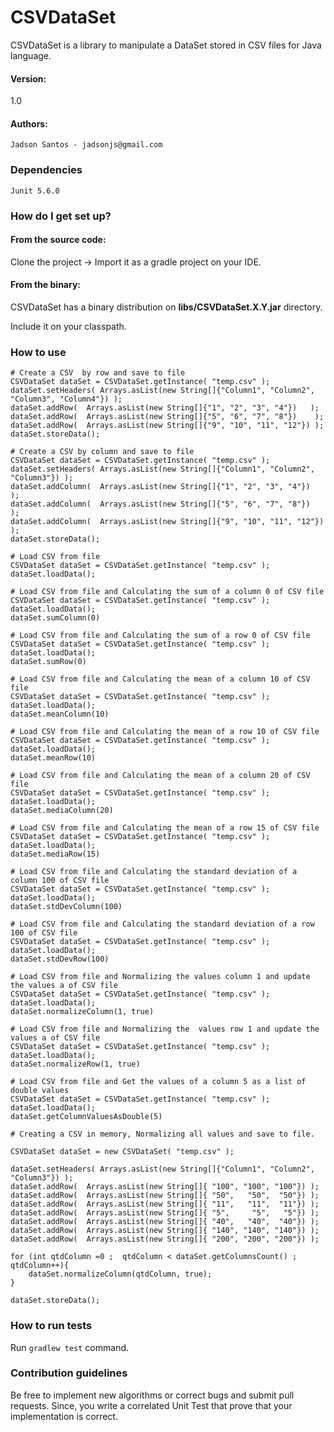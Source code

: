 # CSVDataSet
CSVDataSet is a library to manipulate a DataSet stored in CSV files for Java language. 

#### Version: 

1.0

#### Authors:

    Jadson Santos - jadsonjs@gmail.com
    
    
### Dependencies
    
    Junit 5.6.0
    
### How do I get set up?

#### From the source code:

   Clone the project -> Import it as a gradle project on your IDE.

#### From the binary:

   CSVDataSet has a binary distribution on **libs/CSVDataSet.X.Y.jar** directory.
   
   Include it on your classpath.    
    

### How to use

```
# Create a CSV  by row and save to file
CSVDataSet dataSet = CSVDataSet.getInstance( "temp.csv" );
dataSet.setHeaders( Arrays.asList(new String[]{"Column1", "Column2", "Column3", "Column4"}) );
dataSet.addRow(  Arrays.asList(new String[]{"1", "2", "3", "4"})   );
dataSet.addRow(  Arrays.asList(new String[]{"5", "6", "7", "8"})    );
dataSet.addRow(  Arrays.asList(new String[]{"9", "10", "11", "12"}) );
dataSet.storeData();
```

```
# Create a CSV by column and save to file
CSVDataSet dataSet = CSVDataSet.getInstance( "temp.csv" );
dataSet.setHeaders( Arrays.asList(new String[]{"Column1", "Column2", "Column3"}) );
dataSet.addColumn(  Arrays.asList(new String[]{"1", "2", "3", "4"})   );
dataSet.addColumn(  Arrays.asList(new String[]{"5", "6", "7", "8"})    );
dataSet.addColumn(  Arrays.asList(new String[]{"9", "10", "11", "12"}) );
dataSet.storeData();
```


```
# Load CSV from file
CSVDataSet dataSet = CSVDataSet.getInstance( "temp.csv" );
dataSet.loadData();
```

```
# Load CSV from file and Calculating the sum of a column 0 of CSV file
CSVDataSet dataSet = CSVDataSet.getInstance( "temp.csv" );
dataSet.loadData();
dataSet.sumColumn(0)
```

```
# Load CSV from file and Calculating the sum of a row 0 of CSV file
CSVDataSet dataSet = CSVDataSet.getInstance( "temp.csv" );
dataSet.loadData();
dataSet.sumRow(0)
```


```
# Load CSV from file and Calculating the mean of a column 10 of CSV file
CSVDataSet dataSet = CSVDataSet.getInstance( "temp.csv" );
dataSet.loadData();
dataSet.meanColumn(10)
```

```
# Load CSV from file and Calculating the mean of a row 10 of CSV file
CSVDataSet dataSet = CSVDataSet.getInstance( "temp.csv" );
dataSet.loadData();
dataSet.meanRow(10)
```



```
# Load CSV from file and Calculating the mean of a column 20 of CSV file
CSVDataSet dataSet = CSVDataSet.getInstance( "temp.csv" );
dataSet.loadData();
dataSet.mediaColumn(20)
```

```
# Load CSV from file and Calculating the mean of a row 15 of CSV file
CSVDataSet dataSet = CSVDataSet.getInstance( "temp.csv" );
dataSet.loadData();
dataSet.mediaRow(15)
```


```
# Load CSV from file and Calculating the standard deviation of a column 100 of CSV file
CSVDataSet dataSet = CSVDataSet.getInstance( "temp.csv" );
dataSet.loadData();
dataSet.stdDevColumn(100)
```

```
# Load CSV from file and Calculating the standard deviation of a row 100 of CSV file
CSVDataSet dataSet = CSVDataSet.getInstance( "temp.csv" );
dataSet.loadData();
dataSet.stdDevRow(100)
```



```
# Load CSV from file and Normalizing the values column 1 and update the values a of CSV file
CSVDataSet dataSet = CSVDataSet.getInstance( "temp.csv" );
dataSet.loadData();
dataSet.normalizeColumn(1, true)
```

```
# Load CSV from file and Normalizing the  values row 1 and update the values a of CSV file
CSVDataSet dataSet = CSVDataSet.getInstance( "temp.csv" );
dataSet.loadData();
dataSet.normalizeRow(1, true)
```


```
# Load CSV from file and Get the values of a column 5 as a list of double values
CSVDataSet dataSet = CSVDataSet.getInstance( "temp.csv" );
dataSet.loadData();
dataSet.getColumnValuesAsDouble(5)
```

```
# Creating a CSV in memory, Normalizing all values and save to file.

CSVDataSet dataSet = new CSVDataSet( "temp.csv" );

dataSet.setHeaders( Arrays.asList(new String[]{"Column1", "Column2", "Column3"}) );
dataSet.addRow(  Arrays.asList(new String[]{ "100", "100", "100"}) );
dataSet.addRow(  Arrays.asList(new String[]{ "50",   "50",  "50"}) );
dataSet.addRow(  Arrays.asList(new String[]{ "11",   "11",  "11"}) );
dataSet.addRow(  Arrays.asList(new String[]{ "5",     "5",   "5"}) );
dataSet.addRow(  Arrays.asList(new String[]{ "40",   "40",  "40"}) );
dataSet.addRow(  Arrays.asList(new String[]{ "140", "140", "140"}) );
dataSet.addRow(  Arrays.asList(new String[]{ "200", "200", "200"}) );

for (int qtdColumn =0 ;  qtdColumn < dataSet.getColumnsCount() ; qtdColumn++){
    dataSet.normalizeColumn(qtdColumn, true);
}

dataSet.storeData();

```


### How to run tests

 Run ```gradlew test``` command.
 
  
### Contribution guidelines

Be free to implement new algorithms or correct bugs and submit pull requests. Since, you write a correlated Unit Test that prove that your implementation is correct.

 
